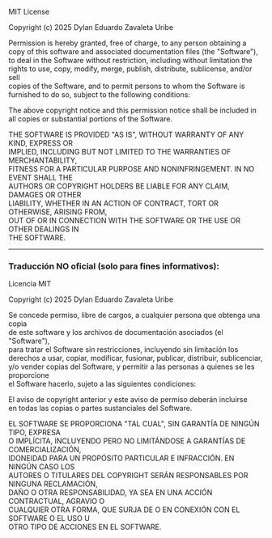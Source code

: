 MIT License

Copyright (c) 2025 Dylan Eduardo Zavaleta Uribe

Permission is hereby granted, free of charge, to any person obtaining a copy
of this software and associated documentation files (the "Software"), to deal
in the Software without restriction, including without limitation the rights
to use, copy, modify, merge, publish, distribute, sublicense, and/or sell  
copies of the Software, and to permit persons to whom the Software is  
furnished to do so, subject to the following conditions:

The above copyright notice and this permission notice shall be included in  
all copies or substantial portions of the Software.

THE SOFTWARE IS PROVIDED "AS IS", WITHOUT WARRANTY OF ANY KIND, EXPRESS OR  
IMPLIED, INCLUDING BUT NOT LIMITED TO THE WARRANTIES OF MERCHANTABILITY,  
FITNESS FOR A PARTICULAR PURPOSE AND NONINFRINGEMENT. IN NO EVENT SHALL THE  
AUTHORS OR COPYRIGHT HOLDERS BE LIABLE FOR ANY CLAIM, DAMAGES OR OTHER  
LIABILITY, WHETHER IN AN ACTION OF CONTRACT, TORT OR OTHERWISE, ARISING FROM,  
OUT OF OR IN CONNECTION WITH THE SOFTWARE OR THE USE OR OTHER DEALINGS IN  
THE SOFTWARE.

----------------------------------------------------------------------------

### Traducción NO oficial (solo para fines informativos):

Licencia MIT

Copyright (c) 2025 Dylan Eduardo Zavaleta Uribe

Se concede permiso, libre de cargos, a cualquier persona que obtenga una copia  
de este software y los archivos de documentación asociados (el "Software"),  
para tratar el Software sin restricciones, incluyendo sin limitación los  
derechos a usar, copiar, modificar, fusionar, publicar, distribuir, sublicenciar,  
y/o vender copias del Software, y permitir a las personas a quienes se les proporcione  
el Software hacerlo, sujeto a las siguientes condiciones:

El aviso de copyright anterior y este aviso de permiso deberán incluirse  
en todas las copias o partes sustanciales del Software.

EL SOFTWARE SE PROPORCIONA "TAL CUAL", SIN GARANTÍA DE NINGÚN TIPO, EXPRESA  
O IMPLÍCITA, INCLUYENDO PERO NO LIMITÁNDOSE A GARANTÍAS DE COMERCIALIZACIÓN,  
IDONEIDAD PARA UN PROPÓSITO PARTICULAR E INFRACCIÓN. EN NINGÚN CASO LOS  
AUTORES O TITULARES DEL COPYRIGHT SERÁN RESPONSABLES POR NINGUNA RECLAMACIÓN,  
DAÑO O OTRA RESPONSABILIDAD, YA SEA EN UNA ACCIÓN CONTRACTUAL, AGRAVIO O  
CUALQUIER OTRA FORMA, QUE SURJA DE O EN CONEXIÓN CON EL SOFTWARE O EL USO U  
OTRO TIPO DE ACCIONES EN EL SOFTWARE.
